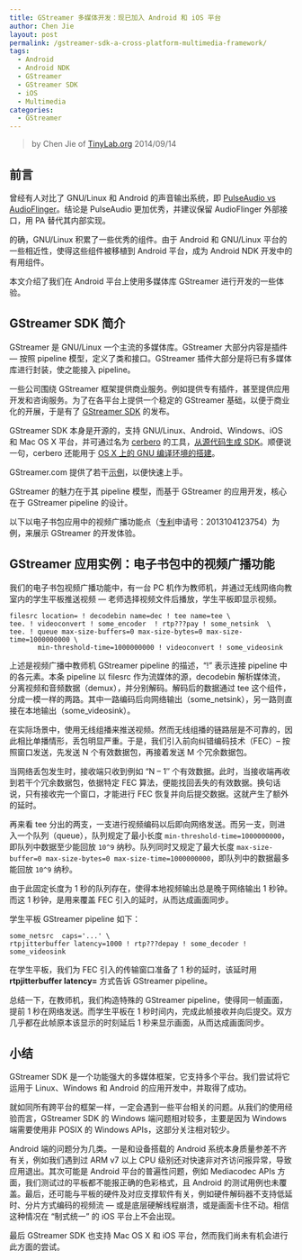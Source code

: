 ```yaml
---
title: GStreamer 多媒体开发：现已加入 Android 和 iOS 平台
author: Chen Jie
layout: post
permalink: /gstreamer-sdk-a-cross-platform-multimedia-framework/
tags:
  - Android
  - Android NDK
  - GStreamer
  - GStreamer SDK
  - iOS
  - Multimedia
categories:
  - GStreamer
---
```


> by Chen Jie of [TinyLab.org][1]
> 2014/09/14


## 前言

曾经有人对比了 GNU/Linux 和 Android 的声音输出系统，即 [PulseAudio vs AudioFlinger][2]。结论是 PulseAudio 更加优秀，并建议保留 AudioFlinger 外部接口，用 PA 替代其内部实现。

的确，GNU/Linux 积累了一些优秀的组件。由于 Android 和 GNU/Linux 平台的一些相近性，使得这些组件被移植到 Android 平台，成为 Android NDK 开发中的有用组件。

本文介绍了我们在 Android 平台上使用多媒体库 GStreamer 进行开发的一些体验。

## GStreamer SDK 简介

GStreamer 是 GNU/Linux 一个主流的多媒体库。GStreamer 大部分内容是插件 &#8212; 按照 pipeline 模型，定义了类和接口。GStreamer 插件大部分是将已有多媒体库进行封装，使之能接入 pipeline。

一些公司围绕 GStreamer 框架提供商业服务。例如提供专有插件，甚至提供应用开发和咨询服务。为了在各平台上提供一个稳定的 GStreamer 基础，以便于商业化的开展，于是有了 [GStreamer SDK][3] 的发布。

GStreamer SDK 本身是开源的，支持 GNU/Linux、Android、Windows、iOS 和 Mac OS X 平台，并可通过名为 [cerbero][4] 的工具，[从源代码生成 SDK][5]。顺便说一句，cerbero 还能用于 [OS X 上的 GNU 编译环境的搭建][6]。

GStreamer.com 提供了若干[示例][7]，以便快速上手。

GStreamer 的魅力在于其 pipeline 模型，而基于 GStreamer 的应用开发，核心在于 GStreamer pipeline 的设计。

以下以电子书包应用中的视频广播功能点（[专利][8]申请号：2013104123754）为例，来展示 GStreamer 的开发体验。

## GStreamer 应用实例：电子书包中的视频广播功能

我们的电子书包视频广播功能中，有一台 PC 机作为教师机，并通过无线网络向教室内的学生平板推送视频 &#8212; 老师选择视频文件后播放，学生平板即显示视频。

    filesrc location= ! decodebin name=dec ! tee name=tee \
    tee. ! videoconvert ! some_encoder  ! rtp???pay ! some_netsink  \
    tee. ! queue max-size-buffers=0 max-size-bytes=0 max-size-time=1000000000 \
           min-threshold-time=1000000000 ! videoconvert ! some_videosink


上述是视频广播中教师机 GStreamer pipeline 的描述，“!” 表示连接 pipeline 中的各元素。本条 pipeline 以 filesrc 作为流媒体的源，decodebin 解析媒体流，分离视频和音频数据（demux），并分别解码。解码后的数据通过 tee 这个组件，分成一模一样的两路。其中一路编码后向网络输出（some\_netsink），另一路则直接在本地输出（some\_videosink）。

在实际场景中，使用无线组播来推送视频。然而无线组播的链路层是不可靠的，因此相比单播情形，丢包明显严重。于是，我们引入前向纠错编码技术（FEC）&#8211; 按照窗口发送，先发送 N 个有效数据包，再接着发送 M 个冗余数据包。

当网络丢包发生时，接收端只收到例如 &#8220;N &#8211; 1&#8243; 个有效数据。此时，当接收端再收到若干个冗余数据包，依据特定 FEC 算法，便能找回丢失的有效数据。换句话说，只有接收完一个窗口，才能进行 FEC 恢复并向后提交数据。这就产生了额外的延时。

再来看 tee 分出的两支，一支进行视频编码以后即向网络发送。而另一支，则进入一个队列（queue），队列规定了最小长度 `min-threshold-time=1000000000`，即队列中数据至少能回放 `10^9` 纳秒。队列同时又规定了最大长度 `max-size-buffer=0 max-size-bytes=0 max-size-time=1000000000`，即队列中的数据最多能回放 `10^9` 纳秒。

由于此固定长度为 1 秒的队列存在，使得本地视频输出总是晚于网络输出 1 秒钟。而这 1 秒钟，是用来覆盖 FEC 引入的延时，从而达成画面同步。

学生平板 GStreamer pipeline 如下：

    some_netsrc  caps='...' \
    rtpjitterbuffer latency=1000 ! rtp???depay ! some_decoder ! some_videosink


在学生平板，我们为 FEC 引入的传输窗口准备了 1 秒的延时，该延时用 **rtpjitterbuffer latency=** 方式告诉 GStreamer pipeline。

总结一下，在教师机，我们构造特殊的 GStreamer pipeline，使得同一帧画面，提前 1 秒在网络发送。而学生平板在 1 秒时间内，完成此帧接收并向后提交。双方几乎都在此帧原本该显示的时刻延后 1 秒来显示画面，从而达成画面同步。

## 小结

GStreamer SDK 是一个功能强大的多媒体框架，它支持多个平台。我们尝试将它运用于 Linux、Windows 和 Android 的应用开发中，并取得了成功。

就如同所有跨平台的框架一样，一定会遇到一些平台相关的问题。从我们的使用经验而言，GStreamer SDK 的 Windows 端问题相对较多，主要是因为 Windows 端需要使用非 POSIX 的 Windows APIs，这部分关注相对较少。

Android 端的问题分为几类。一是和设备搭载的 Android 系统本身质量参差不齐有关，例如我们遇到过 ARM v7 以上 CPU 级别还对快速非对齐访问报异常，导致应用退出。其次可能是 Android 平台的普遍性问题，例如 Mediacodec APIs 方面，我们测试过的平板都不能报正确的色彩格式，且 Android 的测试用例也未覆盖。最后，还可能与平板的硬件及对应支撑软件有关，例如硬件解码器不支持低延时、分片方式编码的视频流 &#8212; 或是底层硬解线程崩溃，或是画面卡住不动。相信这种情况在 “制式统一” 的 iOS 平台上不会出现。

最后 GStreamer SDK 也支持 Mac OS X 和 iOS 平台，然而我们尚未有机会进行此方面的尝试。





 [1]: https://tinylab.org
 [2]: http://lwn.net/Articles/475733/
 [3]: www.gstreamer.com
 [4]: http://docs.gstreamer.com/display/GstSDK/Multiplatform+deployment+using+Cerbero
 [5]: http://docs.gstreamer.com/display/GstSDK/Building+from+source+using+Cerbero
 [6]: http://cee1.github.io/blog/2013/12/13/life-with-mac-day-3/
 [7]: http://docs.gstreamer.com/display/GstSDK/Tutorials
 [8]: http://epub.sipo.gov.cn/
